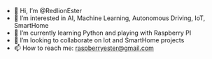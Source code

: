 - 👋 Hi, I’m @RedlionEster
- 👀 I’m interested in AI, Machine Learning, Autonomous Driving, IoT, SmartHome
- 🌱 I’m currently learning Python and playing with Raspberry PI
- 💞️ I’m looking to collaborate on Iot and SmartHome projects
- 📫 How to reach me: raspberryester@gmail.com

<!---
RedlionEster/RedlionEster is a ✨ special ✨ repository because its `README.md` (this file) appears on your GitHub profile.
You can click the Preview link to take a look at your changes.
--->
